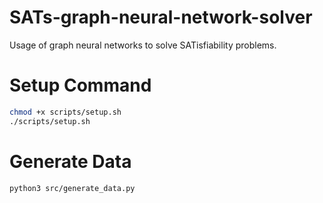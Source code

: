 # SATs-graph-neural-network-solver
Usage of graph neural networks to solve SATisfiability problems.

# Setup Command

```bash
chmod +x scripts/setup.sh
./scripts/setup.sh
```

# Generate Data

```bash
python3 src/generate_data.py
```